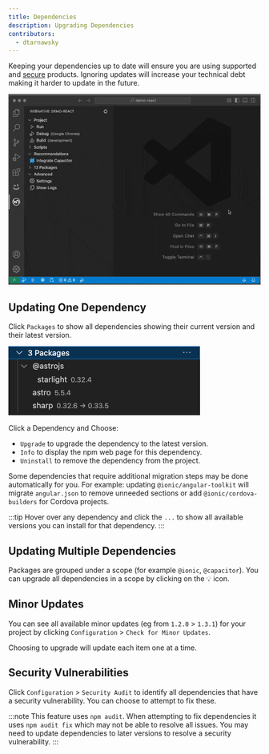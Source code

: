 ```yaml
---
title: Dependencies
description: Upgrading Dependencies
contributors:
  - dtarnawsky
---
```


Keeping your dependencies up to date will ensure you are using supported and [secure](#security-vulnerabilities) products. Ignoring updates will increase your technical debt making it harder to update in the future. 

![Dependencies](./dependencies.gif)

## Updating One Dependency

Click `Packages` to show all dependencies showing their current version and their latest version.

![List of dependencies](./packages.png)

Click a Dependency and Choose:
- `Upgrade` to upgrade the dependency to the latest version.
- `Info` to display the npm web page for this dependency.
- `Uninstall` to remove the dependency from the project.

Some dependencies that require additional migration steps may be done automatically for you. For example: updating `@ionic/angular-toolkit` will migrate `angular.json` to remove unneeded sections or add `@ionic/cordova-builders` for Cordova projects.

:::tip
Hover over any dependency and click the `...` to show all available versions you can install for that dependency.
:::

## Updating Multiple Dependencies

Packages are grouped under a scope (for example `@ionic`, `@capacitor`). You can upgrade all dependencies in a scope by clicking on the 💡 icon.

## Minor Updates

You can see all available minor updates (eg from `1.2.0` > `1.3.1`) for your project by clicking `Configuration` > `Check for Minor Updates`.

Choosing to upgrade will update each item one at a time.

## Security Vulnerabilities

Click `Configuration` > `Security Audit` to identify all dependencies that have a security vulnerability. You can choose to attempt to fix these.

:::note
This feature uses `npm audit`. When attempting to fix dependencies it uses `npm audit fix` which may not be able to resolve all issues. You may need to update dependencies to later versions to resolve a security vulnerability.
:::